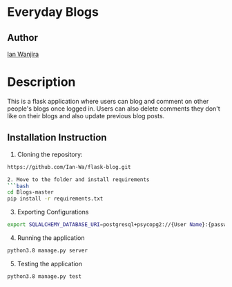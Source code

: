 # Everyday Blogs
## Author
[Ian Wanjira]( https://github.com/Ian-Wa)

# Description
This is a flask application where users can blog and comment on other people's blogs once logged in. Users can also delete comments they don't like on their blogs and also update previous blog posts.

## Installation Instruction
1. Cloning the repository:
  ```bash
  https://github.com/Ian-Wa/flask-blog.git

  2. Move to the folder and install requirements
  ```bash
  cd Blogs-master
  pip install -r requirements.txt
  ```

3. Exporting Configurations
```bash
export SQLALCHEMY_DATABASE_URI=postgresql+psycopg2://{User Name}:{password}@localhost/{database name}
```

4. Running the application
  ```bash
  python3.8 manage.py server
  ```

5. Testing the application
  ```bash
  python3.8 manage.py test
  ```